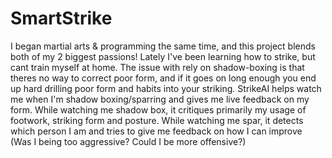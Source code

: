 # SmartStrike
I began martial arts & programming the same time, and this project blends both of my 2 biggest passions! Lately I've been learning how to strike, but cant train myself at home. The issue with rely on shadow-boxing is that theres no way to correct poor form, and if it goes on long enough you end up hard drilling poor form and habits into your striking. StrikeAI helps watch me when I'm shadow boxing/sparring and gives me live feedback on my form. While watching me shadow box, it critiques primarily my usage of footwork, striking form and posture. While watching me spar, it detects which person I am and tries to give me feedback on how I can improve (Was I being too aggressive? Could I be more offensive?)
